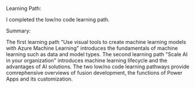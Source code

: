 Learning Path:

I completed the low/no code learning path. 

Summary:

The first learning path "Use visual tools to create machine learning models with Azure Machine Learning" introduces the fundamentals of machine learning such as data and model types. The second learning path "Scale AI in your organization" introduces machine learning lifecycle and the advantages of AI solutions. The two low/no code learning pathways provide comrephensive overviews of fusion development, the functions of Power Apps and its customization. 
